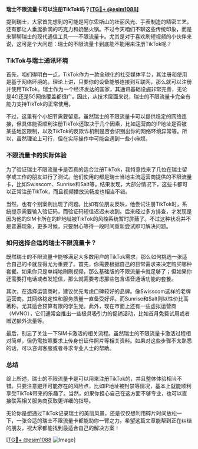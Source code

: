 **瑞士不限流量卡可以注册TikTok吗？[[TG💪+ @esim1088](https://t.me/s/esim1088)]**

提到瑞士，大家首先想到的可能是阿尔卑斯山的壮丽风光、手表制造的精密工艺，还有那让人垂涎欲滴的巧克力和奶酪火锅。不过今天咱们不聊这些传统印象，而是来聊聊瑞士的现代通信工具——不限流量卡。尤其是对于喜欢刷短视频的小伙伴来说，这可是个大问题：瑞士的不限流量卡到底能不能用来注册TikTok呢？

### TikTok与瑞士通讯环境

首先，咱们得明白一点，TikTok作为一款全球化的社交媒体平台，其注册和使用是基于网络环境的。理论上讲，只要你的设备能够连接到互联网，那么就可以注册并使用TikTok。瑞士作为一个经济发达的国家，其通讯基础设施非常完善，无论是4G还是5G网络覆盖都很广。因此，从技术层面来说，瑞士的不限流量卡完全有能力支持TikTok的正常使用。

不过，这里有个小细节需要留意。虽然瑞士的不限流量卡可以提供稳定的网络连接，但具体能否顺利注册TikTok还取决于几个因素，比如运营商的IP地址是否被某些地区限制，以及TikTok的反欺诈机制是否会识别出你的网络环境异常等。所以，虽然理论上可行，但在实际操作中可能会遇到一些小麻烦。

### 不限流量卡的实际体验

为了验证瑞士不限流量卡是否真的适合注册TikTok，我特意找来了几位在瑞士留学或工作的朋友进行了测试。他们使用的都是瑞士当地主流运营商提供的不限流量卡，比如Swisscom、Sunrise和Salt等。结果发现，大部分情况下，这些卡都可以正常注册TikTok，而且视频播放流畅度也相当不错。

当然，也有个别案例出现了问题。比如有位朋友反映，他尝试注册TikTok时，系统提示需要输入验证码，而验证码短信迟迟未收到。后来经过多方排查，才发现是因为他的SIM卡所在的IP地址被TikTok的风控系统暂时屏蔽了。不过这种状况并不是普遍现象，更多时候，只要耐心等待一段时间重新尝试即可解决问题。

### 如何选择合适的瑞士不限流量卡？

既然瑞士的不限流量卡能够满足大多数用户的TikTok需求，那么如何挑选一张适合自己的卡就显得尤为重要了。首先，你需要根据自己的日常需求来决定购买哪种套餐。如果你只是单纯地刷刷视频，那么基础版的不限流量卡就足够了；但如果你还需要打电话或者发短信，那么就需要考虑那些包含语音通话功能的套餐。

其次，在选择运营商时，建议优先考虑口碑较好的品牌。像Swisscom这样的老牌运营商，其网络稳定性和服务质量一直备受好评。而Sunrise和Salt则以性价比高著称，尤其适合预算有限的学生党。此外，现在市面上还有一些虚拟运营商（MVNO），它们通常会推出一些极具吸引力的促销活动，比如首月免费试用或者赠送额外流量等。

最后，别忘了关注一下SIM卡激活的相关流程。虽然瑞士的不限流量卡激活过程相对简单，但仍需按照要求上传身份证件照片等相关资料。如果对这些步骤不太熟悉的话，可以咨询客服或者寻求专业人士的帮助。

### 总结

综上所述，瑞士的不限流量卡是可以用来注册TikTok的，并且整体体验相当不错。只要注意避开可能存在的风险点，比如IP地址被封禁等情况，基本上就能顺利享受TikTok带来的乐趣了。当然，如果你担心自己在这方面不够专业，也可以直接联系相关服务商获取更详细的指导。

无论你是想通过TikTok记录瑞士的美丽风景，还是仅仅想利用碎片时间放松一下，一张合适的瑞士不限流量卡都能助你一臂之力。希望这篇文章能帮到正在纠结的朋友，祝大家都能找到最适合自己的解决方案！

[[TG💪+ @esim1088](https://t.me/s/esim1088) ![Image](https://i.postimg.cc/4NQfJmqS/Snipaste-2025-05-13-00-14-12.png)]